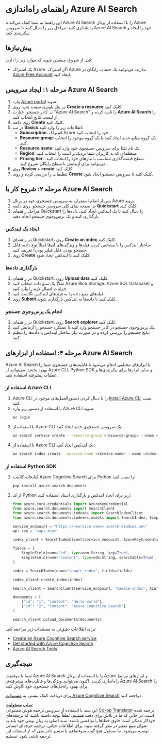 <!--
CO_OP_TRANSLATOR_METADATA:
{
  "original_hash": "f0ce2d470f3efad6f8c7df376f416a4b",
  "translation_date": "2025-07-12T07:33:38+00:00",
  "source_file": "00-course-setup/AzureSearch.md",
  "language_code": "fa"
}
-->
# راهنمای راه‌اندازی Azure AI Search

این راهنما به شما کمک می‌کند تا Azure AI Search را با استفاده از پرتال Azure راه‌اندازی کنید. مراحل زیر را دنبال کنید تا سرویس Azure AI Search خود را ایجاد و پیکربندی کنید.

## پیش‌نیازها

قبل از شروع، مطمئن شوید که موارد زیر را دارید:

- یک اشتراک Azure. اگر اشتراک Azure ندارید، می‌توانید یک حساب رایگان در [Azure Free Account](https://azure.microsoft.com/free/?wt.mc_id=studentamb_258691) ایجاد کنید.

## مرحله ۱: ایجاد سرویس Azure AI Search

1. وارد [Azure portal](https://portal.azure.com/?wt.mc_id=studentamb_258691) شوید.
2. در پنل ناوبری سمت چپ، روی **Create a resource** کلیک کنید.
3. در کادر جستجو، عبارت "Azure AI Search" را تایپ کرده و **Azure AI Search** را از لیست نتایج انتخاب کنید.
4. روی دکمه **Create** کلیک کنید.
5. در تب **Basics** اطلاعات زیر را وارد کنید:
   - **Subscription**: اشتراک Azure خود را انتخاب کنید.
   - **Resource group**: یک گروه منابع جدید ایجاد کنید یا یک گروه موجود را انتخاب کنید.
   - **Resource name**: یک نام یکتا برای سرویس جستجوی خود وارد کنید.
   - **Region**: منطقه‌ای که به کاربران شما نزدیک‌تر است را انتخاب کنید.
   - **Pricing tier**: سطح قیمت‌گذاری متناسب با نیازهای خود را انتخاب کنید. می‌توانید برای آزمایش با سطح رایگان شروع کنید.
6. روی **Review + create** کلیک کنید.
7. تنظیمات را بررسی کرده و روی **Create** کلیک کنید تا سرویس جستجو ایجاد شود.

## مرحله ۲: شروع کار با Azure AI Search

1. پس از اتمام استقرار، به سرویس جستجوی خود در پرتال Azure بروید.
2. در صفحه نمای کلی سرویس جستجو، روی دکمه **Quickstart** کلیک کنید.
3. مراحل راهنمای Quickstart را دنبال کنید تا یک ایندکس ایجاد کنید، داده‌ها را بارگذاری کنید و یک پرس‌وجوی جستجو انجام دهید.

### ایجاد یک ایندکس

1. در راهنمای Quickstart، روی **Create an index** کلیک کنید.
2. ساختار ایندکس را با مشخص کردن فیلدها و ویژگی‌های آن‌ها (مثلاً نوع داده، قابل جستجو بودن، قابل فیلتر بودن) تعریف کنید.
3. روی **Create** کلیک کنید تا ایندکس ایجاد شود.

### بارگذاری داده‌ها

1. در راهنمای Quickstart، روی **Upload data** کلیک کنید.
2. یک منبع داده انتخاب کنید (مثلاً Azure Blob Storage، Azure SQL Database) و جزئیات اتصال لازم را وارد کنید.
3. فیلدهای منبع داده را به فیلدهای ایندکس نگاشت کنید.
4. روی **Submit** کلیک کنید تا داده‌ها به ایندکس بارگذاری شوند.

### انجام یک پرس‌وجوی جستجو

1. در راهنمای Quickstart، روی **Search explorer** کلیک کنید.
2. یک پرس‌وجوی جستجو در کادر جستجو وارد کنید تا عملکرد جستجو را آزمایش کنید.
3. نتایج جستجو را بررسی کرده و در صورت نیاز ساختار ایندکس یا داده‌ها را تنظیم کنید.

## مرحله ۳: استفاده از ابزارهای Azure AI Search

Azure AI Search با ابزارهای مختلفی ادغام می‌شود تا قابلیت‌های جستجوی شما را بهبود بخشد. می‌توانید از Azure CLI، Python SDK و سایر ابزارها برای پیکربندی‌ها و عملیات پیشرفته استفاده کنید.

### استفاده از Azure CLI

1. Azure CLI را با دنبال کردن دستورالعمل‌های موجود در [Install Azure CLI](https://learn.microsoft.com/en-us/cli/azure/install-azure-cli?wt.mc_id=studentamb_258691) نصب کنید.
2. با استفاده از دستور زیر وارد Azure CLI شوید:
   ```bash
   az login
   ```
3. با استفاده از Azure CLI یک سرویس جستجوی جدید ایجاد کنید:
   ```bash
   az search service create --resource-group <resource-group> --name <service-name> --sku Free
   ```
4. با استفاده از Azure CLI یک ایندکس ایجاد کنید:
   ```bash
   az search index create --service-name <service-name> --name <index-name> --fields "field1:type, field2:type"
   ```

### استفاده از Python SDK

1. کتابخانه کلاینت Azure Cognitive Search برای Python را نصب کنید:
   ```bash
   pip install azure-search-documents
   ```
2. از کد Python زیر برای ایجاد ایندکس و بارگذاری اسناد استفاده کنید:
   ```python
   from azure.core.credentials import AzureKeyCredential
   from azure.search.documents import SearchClient
   from azure.search.documents.indexes import SearchIndexClient
   from azure.search.documents.indexes.models import SearchIndex, SimpleField, edm

   service_endpoint = "https://<service-name>.search.windows.net"
   api_key = "<api-key>"

   index_client = SearchIndexClient(service_endpoint, AzureKeyCredential(api_key))

   fields = [
       SimpleField(name="id", type=edm.String, key=True),
       SimpleField(name="content", type=edm.String, searchable=True),
   ]

   index = SearchIndex(name="sample-index", fields=fields)

   index_client.create_index(index)

   search_client = SearchClient(service_endpoint, "sample-index", AzureKeyCredential(api_key))

   documents = [
       {"id": "1", "content": "Hello world"},
       {"id": "2", "content": "Azure Cognitive Search"}
   ]

   search_client.upload_documents(documents)
   ```

برای اطلاعات دقیق‌تر، به مستندات زیر مراجعه کنید:

- [Create an Azure Cognitive Search service](https://learn.microsoft.com/en-us/azure/search/search-create-service-portal?wt.mc_id=studentamb_258691)
- [Get started with Azure Cognitive Search](https://learn.microsoft.com/en-us/azure/search/search-get-started-portal?wt.mc_id=studentamb_258691)
- [Azure AI Search Tools](https://learn.microsoft.com/en-us/azure/ai-services/agents/how-to/tools/azure-ai-search?tabs=azurecli%2Cpython&pivots=code-examples?wt.mc_id=studentamb_258691)

## نتیجه‌گیری

شما با موفقیت Azure AI Search را با استفاده از پرتال Azure و ابزارهای مرتبط راه‌اندازی کردید. اکنون می‌توانید ویژگی‌ها و قابلیت‌های پیشرفته‌تر Azure AI Search را برای بهبود راه‌حل‌های جستجوی خود کاوش کنید.

برای دریافت کمک بیشتر، به [مستندات Azure Cognitive Search](https://learn.microsoft.com/en-us/azure/search/?wt.mc_id=studentamb_258691) مراجعه کنید.

**سلب مسئولیت**:  
این سند با استفاده از سرویس ترجمه هوش مصنوعی [Co-op Translator](https://github.com/Azure/co-op-translator) ترجمه شده است. در حالی که ما در تلاش برای دقت هستیم، لطفاً توجه داشته باشید که ترجمه‌های خودکار ممکن است حاوی خطاها یا نواقصی باشند. سند اصلی به زبان بومی خود باید به عنوان منبع معتبر در نظر گرفته شود. برای اطلاعات حیاتی، ترجمه حرفه‌ای انسانی توصیه می‌شود. ما مسئول هیچ گونه سوءتفاهم یا تفسیر نادرستی که از استفاده این ترجمه ناشی شود، نیستیم.